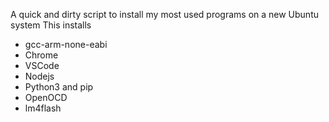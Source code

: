 A quick and dirty script to install my most used programs on a new Ubuntu system
This installs
- gcc-arm-none-eabi
- Chrome
- VSCode
- Nodejs
- Python3 and pip
- OpenOCD
- lm4flash
